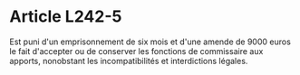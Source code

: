 # Article L242-5

Est puni d'un emprisonnement de six mois et d'une amende de 9000 euros le fait d'accepter ou de conserver les fonctions de commissaire aux apports, nonobstant les incompatibilités et interdictions légales.
